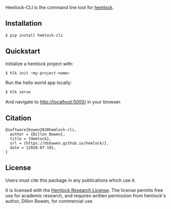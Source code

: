 Hemlock-CLI is the command line tool for [hemlock](https://dsbowen.github.io/hemlock/).

## Installation

```bash
$ pip install hemlock-cli
```

## Quickstart

Initialize a hemlock project with:

```bash
$ hlk init <my-project-name>
```

Run the hello world app locally:

```bash
$ hlk serve
```

And navigate to <http://localhost:5000/> in your browser.

## Citation

```
@software{bowen2020hemlock-cli,
  author = {Dillon Bowen},
  title = {Hemlock},
  url = {https://dsbowen.github.io/hemlock/},
  date = {2020-07-10},
}
```

## License

Users must cite this package in any publications which use it.

It is licensed with the [Hemlock Research License](https://github.com/dsbowen/hemlock/blob/master/LICENSE). The license permits free use for academic research, and requires written permission from hemlock's author, Dillon Bowen, for commercial use.